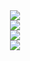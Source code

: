 <div align="center"> <img style="max-width: 100%;" src="https://github-readme-stats.vercel.app/api/top-langs/?username=ThaneJoss&theme=buefy"/></div>

<div align="center"> <img style="max-width: 100%;" src="https://github-readme-stats.vercel.app/api?username=ThaneJoss&show_icons=true&theme=buefy" /> </div>

<div align="center"> <img style="max-width: 100%;" src="https://streak-stats.demolab.com/?user=ThaneJoss&theme=buefy"/></div>

<div align="center"> <img style="max-width: 100%;" src="https://github-readme-activity-graph.cyclic.app/graph?username=ThaneJoss&title_color=7957d5&icon_color=ff3860&text_color=363636
&bg_color=ffffff" /> </div>


